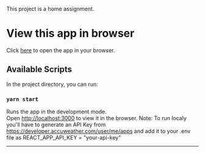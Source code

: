 This project is a home assignment.

# View this app in browser

Click [here] to open the app in your browser.

## Available Scripts

In the project directory, you can run:

### `yarn start`

Runs the app in the development mode.<br />
Open [http://localhost:3000](http://localhost:3000) to view it in the browser.
Note: To run localy you'll have to generate an API Key from https://developer.accuweather.com/user/me/apps
and add it to your .env file as REACT_APP_API_KEY = "your-api-key"

---

[here]: (https://shaidemri.github.io/Shai-Demri-05-08-2020/)
